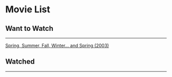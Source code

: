# Movie List

## Want to Watch

---

[Spring, Summer, Fall, Winter... and Spring (2003)](http://www.imdb.com/title/tt0374546/)

## Watched

---
